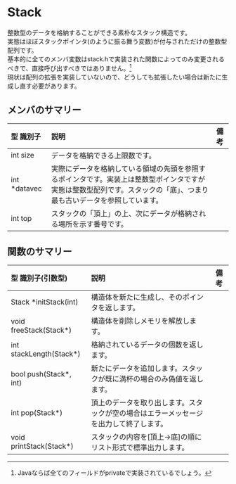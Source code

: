 # Stack
整数型のデータを格納することができる素朴なスタック構造です。  
実態はほぼスタックポインタ(のように振る舞う変数)が付与されただけの整数型配列です。  
基本的に全てのメンバ変数はstack.hで実装された関数によってのみ変更されるべきで、直接呼び出すべきではありません。[^1]  
現状は配列の拡張を実装していないので、どうしても拡張したい場合は新たに生成し直す必要があります。

## メンバのサマリー
|型 識別子|説明|備考|
|:--|:--|:--|
|int size|データを格納できる上限数です。||
|int *datavec|実際にデータを格納している領域の先頭を参照するポインタです。実装上は整数型ポインタですが実態は整数型配列です。<bf>スタックの「底」、つまり最も古いデータを参照しています。||
|int top|スタックの「頂上」の上、次にデータが格納される場所を示す番号です。||

## 関数のサマリー
|型 識別子(引数型)|説明|備考|
|:--|:--|:--|
|Stack *initStack(int)|構造体を新たに生成し、そのポインタを返します。||
|void freeStack(Stack*)|構造体を削除しメモリを解放します。||
|int stackLength(Stack*)|格納されているデータの個数を返します。||
|bool push(Stack*, int)|新たにデータを追加します。<bf>スタックが既に満杯の場合のみ偽値を返します。||
|int pop(Stack*)|頂上のデータを取り出します。スタックが空の場合はエラーメッセージを出力して終了します。||
|void printStack(Stack*)|スタックの内容を\[頂上-\>底\]の順にリスト形式で標準出力します。||

[^1]:Javaならば全てのフィールドがprivateで実装されているでしょう。
